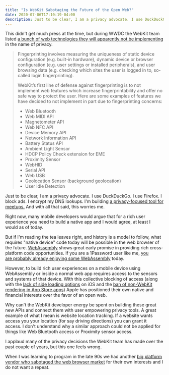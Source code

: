 ```yaml
---
title: "Is WebKit Sabotaging the Future of the Open Web?"
date: 2020-07-06T17:10:19-04:00
description: Just to be clear, I am a privacy advocate. I use DuckDuckGo. I use Firefox. I block ads. I encrypt my DNS lookups. I'm building a privacy-focused tool for meetups. And with all that said, this worries me.
---
```


This didn't get much press at the time, but during WWDC the WebKit team listed [a bunch of web technologies they will apparently not be implementing](https://webkit.org/tracking-prevention/) in the name of privacy.

> Fingerprinting involves measuring the uniqueness of static device configuration (e.g. built-in hardware), dynamic device or browser configuration (e.g. user settings or installed peripherals), and user browsing data (e.g. checking which sites the user is logged in to, so-called login fingerprinting).
> 
> WebKit’s first line of defense against fingerprinting is to not implement web features which increase fingerprintability and offer no safe way to protect the user. Here are some examples of features we have decided to not implement in part due to fingerprinting concerns:
> 
> * Web Bluetooth
> * Web MIDI API
> * Magnetometer API
> * Web NFC API
> * Device Memory API
> * Network Information API
> * Battery Status API
> * Ambient Light Sensor
> * HDCP Policy Check extension for EME
> * Proximity Sensor
> * WebHID
> * Serial API
> * Web USB
> * Geolocation Sensor (background geolocation)
> * User Idle Detection

Just to be clear, I am a privacy advocate. I use DuckDuckGo. I use Firefox. I block ads. I encrypt my DNS lookups. I'm building [a privacy-focused tool for meetups.](/projects/guildflow/) And with all that said, this worries me.

Right now, many mobile developers would argue that for a rich user experience you need to build a native app and I would agree, at least I would as of today.

But if I'm reading the tea leaves right, and history is a model to follow, what requires "native device" code today will be possible in the web browser of the future. [WebAssembly](https://webassembly.org/) shows great early promise in providing rich cross-platform code opportunities. If you are a 1Password user like me, [you are probably already enjoying some WebAssembly](https://blog.1password.com/1password-x-may-2019-update/) today.

However, to build rich user experiences on a mobile device using WebAssembly or inside a normal web app requires access to the sensors and systems of that device. With this collective blocking of access (along with the [lack of side loading options](https://mjtsai.com/blog/2020/06/16/hey-rejected-from-the-app-store/) on iOS and the [ban of non-WebKit rendering in App Store apps](https://en.wikipedia.org/wiki/Firefox_for_iOS)) Apple has positioned their own native and financial interests over the favor of an open web.

Why can't the WebKit developer energy be spent on building these great new APIs and connect them with user empowering privacy tools. A great example of what I mean is website location tracking. If a website wants access you your location (for say driving directions) you can grant it access. I don't understand why a similar approach could not be applied for things like Web Bluetooth access or Proximity sensor access.

I applaud many of the privacy decisions the WebKit team has made over the past couple of years, but this one feels wrong.

When I was learning to program in the late 90s we had another [big platform vendor who sabotaged the web browser market](https://en.wikipedia.org/wiki/United_States_v._Microsoft_Corp.) for their own interests and I do not want a repeat.
